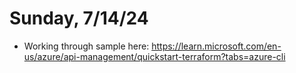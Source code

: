 # Sunday, 7/14/24

- Working through sample here: https://learn.microsoft.com/en-us/azure/api-management/quickstart-terraform?tabs=azure-cli
